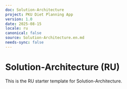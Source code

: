 ```yaml
---
doc: Solution-Architecture
project: PKU Diet Planning App
version: 1.0
date: 2025-08-15
locale: ru
canonical: false
source: Solution-Architecture.en.md
needs-sync: false
---
```


# Solution-Architecture (RU)

This is the RU starter template for Solution-Architecture.
